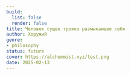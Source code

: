 ```yaml
---
build:
  list: false
  render: false
title: Человек сущее трояко размыкающее себя
author: Хоружий
genre:
- philosophy
status: future
cover: https://alchemmist.xyz/test.png
date: 2025-02-13
---
```


